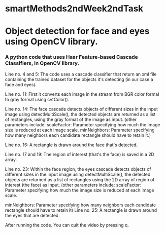# smartMethods2ndWeek2ndTask
# Object detection for face and eyes using OpenCV library. 

### A python code that uses Haar Feature-based Cascade Classifiers, in OpenCV library.

Line no. 4 and 5: The code uses a cascade classifier that return an xml file containing the trained dataset for the objects it's detecting (in our case a face and eyes). 

Line no. 11: First it converts each image in the stream from BGR color formal to gray format using cvtColor().

Line no. 14: The face cascade detects objects of different sizes in the input image using detectMultiScale(), the detected objects are returned as a list of rectangles, using the gray format of the image as input. (other parameters include: scaleFactor: Parameter specifying how much the image size is reduced at each image scale. minNeighbors: Parameter specifying how many neighbors each candidate rectangle should have to retain it.)

Line no. 16: A rectangle is drawn around the face that's detected. 

Line no. 17 and 19: The region of interest (that's the face) is saved in a 2D array.

Line no. 23: Within the face region, the eyes cascade detects objects of different sizes in the input image using detectMultiScale(), the detected objects are returned as a list of rectangles using the 2D array of region of interest (the face) as input. (other parameters include: scaleFactor: Parameter specifying how much the image size is reduced at each image scale.

minNeighbors: Parameter specifying how many neighbors each candidate rectangle should have to retain it)
Line no. 25: A rectangle is drawn around the eyes that are detected.

After running the code. You can quit the video by pressing q.
